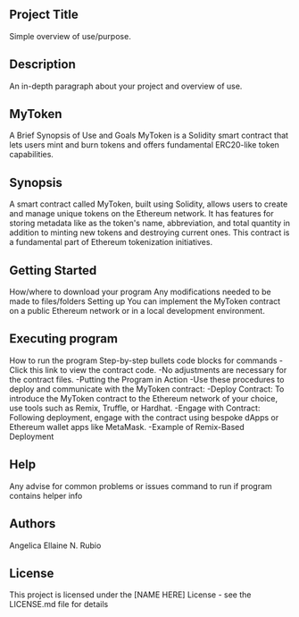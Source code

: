 ## Project Title
Simple overview of use/purpose.

## Description
An in-depth paragraph about your project and overview of use.

## MyToken
A Brief Synopsis of Use and Goals MyToken is a Solidity smart contract that lets users mint and burn tokens and offers fundamental ERC20-like token capabilities.

## Synopsis
A smart contract called MyToken, built using Solidity, allows users to create and manage unique tokens on the Ethereum network. It has features for storing metadata like as the token's name, abbreviation, and total quantity in addition to minting new tokens and destroying current ones. This contract is a fundamental part of Ethereum tokenization initiatives.

## Getting Started
How/where to download your program
Any modifications needed to be made to files/folders
Setting up You can implement the MyToken contract on a public Ethereum network or in a local development environment.

## Executing program
How to run the program
Step-by-step bullets
code blocks for commands
-Click this link to view the contract code. 
-No adjustments are necessary for the contract files. 
-Putting the Program in Action 
-Use these procedures to deploy and communicate with the MyToken contract:
   -Deploy Contract: To introduce the MyToken contract to the Ethereum network of your choice, use tools such as Remix, Truffle, or Hardhat. 
    -Engage with Contract: Following deployment, engage with the contract using bespoke dApps or Ethereum wallet apps like MetaMask.
    -Example of Remix-Based Deployment

## Help
Any advise for common problems or issues command to run if program contains helper info


## Authors

Angelica Ellaine N. Rubio


## License

This project is licensed under the [NAME HERE] License - see the LICENSE.md file for details
